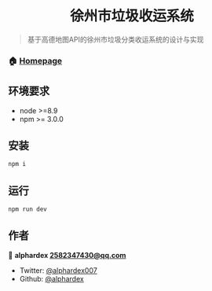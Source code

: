 <h1 align="center">徐州市垃圾收运系统</h1>

> 基于高德地图API的徐州市垃圾分类收运系统的设计与实现

### 🏠 [Homepage](https://xuzhou-waste-system.netlify.com/)

## 环境要求

- node >=8.9
- npm >= 3.0.0

## 安装

```sh
npm i
```

## 运行

```sh
npm run dev
```

## 作者

👤 **alphardex <2582347430@qq.com>**

* Twitter: [@alphardex007](https://twitter.com/alphardex007)
* Github: [@alphardex](https://github.com/alphardex)

